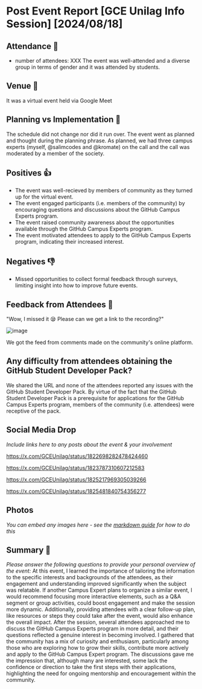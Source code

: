 

# Post Event Report [GCE Unilag Info Session] [2024/08/18]

## Attendance :dancers:

 - number of attendees: XXX
 The event was well-attended and a diverse group in terms of gender and it was attended by students. 

## Venue :school:

It was a virtual event held via Google Meet

## Planning vs Implementation :paperclip:

The schedule did not change nor did it run over. The event went as planned and thought during the planning phrase. 
As planned, we had three campus experts (myself, @salimcodes and @kromate) on the call and the call was moderated by a member of the society. 

## Positives :+1:

- The event was well-recieved by members of community as they turned up for the virtual event. 
- The event engaged participants (i.e. members of the community) by encouraging questions and discussions about the GitHub Campus Experts program.
- The event raised community awareness about the opportunities available through the GitHub Campus Experts program.
- The event motivated attendees to apply to the GitHub Campus Experts program, indicating their increased interest.

## Negatives :-1:

- Missed opportunities to collect formal feedback through surveys, limiting insight into how to improve future events.

## Feedback from Attendees :speech_balloon:

"Wow, I missed it 😪 Please can we get a link to the recording?"

![image](https://github.com/user-attachments/assets/8685c1bc-abc1-4b05-9569-4b3c6b4db240)

We got the feed from comments made on the community's online platform. 

## Any difficulty from attendees obtaining the GitHub Student Developer Pack?

We shared the URL and none of the attendees reported any issues with the GitHub Student Developer Pack. By virtue of the fact that the GitHub Student Developer Pack is a prerequisite for applications for the GitHub Campus Experts program, members of the community (i.e. attendees) were receptive of the pack.

## Social Media Drop 

*Include links here to any posts about the event & your involvement* 

https://x.com/GCEUnilag/status/1822698282478424460

https://x.com/GCEUnilag/status/1823787310607212583

https://x.com/GCEUnilag/status/1825217969305039266

https://x.com/GCEUnilag/status/1825481840754356277

## Photos 

*You can embed any images here - see the [markdown guide](https://guides.github.com/features/mastering-markdown/) for how to do this*

## Summary :thought_balloon:

*Please answer the following questions to provide your personal overview of the event:*
At this event, I learned the importance of tailoring the information to the specific interests and backgrounds 
of the attendees, as their engagement and understanding improved significantly when the subject was relatable. 
If another Campus Expert plans to organize a similar event, I would recommend focusing more interactive elements, such as a Q&A segment or group 
activities, could boost engagement and make the session more dynamic. Additionally, providing attendees with a clear follow-up plan, 
like resources or steps they could take after the event, would also enhance the overall impact. After the session, 
several attendees approached me to discuss the GitHub Campus Experts program in more detail, and their questions 
reflected a genuine interest in becoming involved. I gathered that the community has a mix of curiosity and enthusiasm, 
particularly among those who are exploring how to grow their skills, contribute more actively and apply to the GitHub 
Campus Expert program. The discussions gave me the impression that, although many are interested, some lack the confidence 
or direction to take the first steps with their applications, highlighting the need for ongoing mentorship and encouragement within the community.
